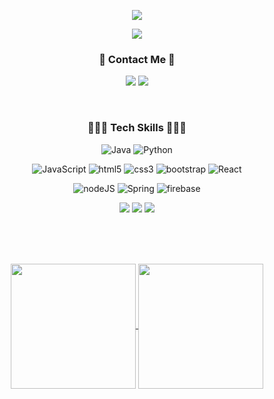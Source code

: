 

<p align="center"><img src="https://capsule-render.vercel.app/api?type=waving&color=auto&height=300&section=header&text=Yang-EunSoo&fontSize=90" /></p>

<p align="center"> 
<a href="https://hits.seeyoufarm.com"><img src="https://hits.seeyoufarm.com/api/count/incr/badge.svg?url=https%3A%2F%2Fgithub.com%2Feunxoo&count_bg=%2365F5F4&title_bg=%23D7D4D4&icon=&icon_color=%23E7E7E7&title=hits&edge_flat=false"/></a>           </p>             
<h3 align="center">💌 Contact Me 💌</h3>
<p align="center">
      <a href="mailto:dmstn7989@gmail.com"><img src = "https://img.shields.io/badge/mail-red?style=flat-square&logo=GMail&logoColor=white"></a>
      <a href="https://www.instagram.com/eunxo.o/?igsh=OGQ5ZDc2ODk2ZA%3D%3D"><img src = "https://img.shields.io/badge/Instagram-E4405F?style=flat-square&logo=Instagram&logoColor=white"></a>
</p> 
<br>

<h3 align="center"><b>👩🏻‍💻 Tech Skills 👩🏻‍💻</b></h3>
<p align="center">
  <img alt="Java" src="https://img.shields.io/badge/Java-f0932b.svg?&style=for-the-badge&logo=Java&logoColor=white"/>
  <img alt="Python" src="https://img.shields.io/badge/python-3776AB?style=for-the-badge&logo=python&logoColor=white"/> 
</p>
<p align="center">
  <img alt="JavaScript" src="https://img.shields.io/badge/javascript-F7DF1E?style=for-the-badge&logo=javascript&logoColor=black"/> 
  <img alt="html5" src="https://img.shields.io/badge/html5-E34F26?style=for-the-badge&logo=html5&logoColor=white"/> 
  <img alt="css3" src="https://img.shields.io/badge/css-1572B6?style=for-the-badge&logo=css3&logoColor=white"/> 
  <img alt="bootstrap" src="https://img.shields.io/badge/bootstrap-7952B3?style=for-the-badge&logo=bootstrap&logoColor=white"/>
  <img alt="React" src="https://img.shields.io/badge/React-61DAFB.svg?&style=for-the-badge&logo=React&logoColor=white"/>
</p>
<p align="center">
  <img alt="nodeJS" src="https://img.shields.io/badge/node.js-339933?style=for-the-badge&logo=Node.js&logoColor=white">
  <img alt="Spring" src="https://img.shields.io/badge/Spring-6DB33F.svg?&style=for-the-badge&logo=Spring&logoColor=white"/>
  <img alt="firebase" src="https://img.shields.io/badge/firebase-FFCA28?style=for-the-badge&logo=firebase&logoColor=white"/>
<!--   <img alt="MySQL" src="https://img.shields.io/badge/MySQL-4479A1.svg?&style=for-the-badge&logo=MySQL&logoColor=white"/> -->
</p>

<p align="center">
  <img src="https://img.shields.io/badge/amazonaws-232F3E?style=for-the-badge&logo=amazonaws&logoColor=white"> 
  <img src="https://img.shields.io/badge/github-181717?style=for-the-badge&logo=github&logoColor=white">
  <img src="https://img.shields.io/badge/git-F05032?style=for-the-badge&logo=git&logoColor=white">
</p>
  

<br>
<br>
<br>

<p align="center">
<a href="https://github.com/eunxoo/github-readme-stats">
  <img height=200 align="center" src="https://github-readme-stats-sigma-five.vercel.app/api?username=eunxoo&count_private=true" />
</a>
<a href="https://github.com/eunxoo/convoychat">
  <img height=200 align="center" src="https://github-readme-stats.vercel.app/api/top-langs?username=eunxoo&layout=compact&langs_count=8&card_width=320" />
</a>
</p>

